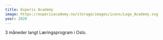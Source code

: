 ```yaml
---
title: Experis Academy
image: https://experisacademy.no/storage/images/icons/Logo_Academy.svg
year: 2020
---
```


3 måneder langt Læringsprogram i Oslo.

